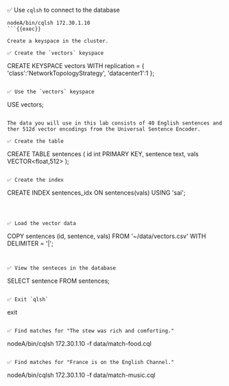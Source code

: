 ✅ Use `cqlsh` to connect to the database
```
nodeA/bin/cqlsh 172.30.1.10
```{{exec}}

Create a keyspace in the cluster.

✅ Create the `vectors` keyspace
```
CREATE KEYSPACE vectors WITH replication = {
  'class':'NetworkTopologyStrategy',
  'datacenter1':1
};
```{{exec}}

✅ Use the `vectors` keyspace
```
USE vectors;
```{{exec}}

The data you will use in this lab consists of 40 English sentences and ther 512d vector encodings from the Universal Sentence Encoder.

✅ Create the table
```
CREATE TABLE sentences (
    id int PRIMARY KEY,
    sentence text,
    vals VECTOR<float,512>
);
```{{exec}}

✅ Create the index
```
CREATE INDEX sentences_idx ON sentences(vals) USING 'sai';
```{{exec}}



✅ Load the vector data
```
COPY sentences (id, sentence, vals)
  FROM '~/data/vectors.csv' WITH DELIMITER = '|';
```{{exec}}


✅ View the senteces in the database
```
SELECT sentence FROM sentences;
```{{exec}}

✅ Exit `qlsh`
```
exit
```{{exec}}

✅ Find matches for "The stew was rich and comforting."
```
nodeA/bin/cqlsh 172.30.1.10 -f data/match-food.cql
```{{exec}}

✅ Find matches for "France is on the English Channel."
```
nodeA/bin/cqlsh 172.30.1.10 -f data/match-music.cql
```{{exec}}


